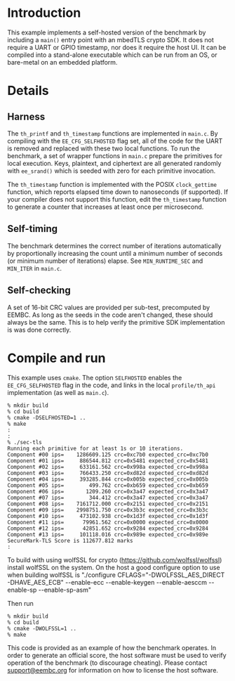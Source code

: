 # Introduction

This example implements a self-hosted version of the benchmark by including
a `main()` entry point with an mbedTLS crypto SDK. It does not require a UART
or GPIO timestamp, nor does it require the host UI. It can be compiled into 
a stand-alone executable which can be run from an OS, or bare-metal on an
embedded platform.

# Details

## Harness

The `th_printf` and `th_timestamp` functions are implemented in `main.c`. By
compiling with the `EE_CFG_SELFHOSTED` flag set, all of the code for the UART
is removed and replaced with these two local functions. To run the benchmark,
a set of wrapper functions in `main.c` prepare the primitives for local
execution. Keys, plaintext, and ciphertext are all generated randomly with
`ee_srand()` which is seeded with zero for each primitive invocation.

The `th_timestamp` function is implemented with the POSIX `clock_gettime`
function, which reports elapsed time down to nanoseconds (if supported). If
your compiler does not support this function, edit the `th_timestamp` function
to generate a counter that increases at least once per microsecond.

## Self-timing

The benchmark determines the correct number of iterations automatically by
proportionally increasing the count until a minimum number of seconds (or
minimum number of iterations) elapse. See `MIN_RUNTIME_SEC` and `MIN_ITER` in
`main.c`.

## Self-checking

A set of 16-bit CRC values are provided per sub-test, precomputed by EEMBC. As
long as the seeds in the code aren't changed, these should always be the same.
This is to help verify the primitive SDK implementation is was done correctly.

# Compile and run

This example uses `cmake`. The option `SELFHOSTED` enables the `EE_CFG_SELFHOSTED`
flag in the code, and links in the local `profile/th_api` implementation (as
well as `main.c`).

```
% mkdir build
% cd build
% cmake -DSELFHOSTED=1 ..
% make
:
:
% ./sec-tls
Running each primitive for at least 1s or 10 iterations.
Component #00 ips=    1286609.125 crc=0xc7b0 expected_crc=0xc7b0
Component #01 ips=     886544.812 crc=0x5481 expected_crc=0x5481
Component #02 ips=     633161.562 crc=0x998a expected_crc=0x998a
Component #03 ips=     766433.250 crc=0xd82d expected_crc=0xd82d
Component #04 ips=     393285.844 crc=0x005b expected_crc=0x005b
Component #05 ips=        499.762 crc=0xb659 expected_crc=0xb659
Component #06 ips=       1209.260 crc=0x3a47 expected_crc=0x3a47
Component #07 ips=        344.412 crc=0x3a47 expected_crc=0x3a47
Component #08 ips=    7161712.000 crc=0x2151 expected_crc=0x2151
Component #09 ips=    2998751.750 crc=0x3b3c expected_crc=0x3b3c
Component #10 ips=     473102.938 crc=0x1d3f expected_crc=0x1d3f
Component #11 ips=      79961.562 crc=0x0000 expected_crc=0x0000
Component #12 ips=      42851.652 crc=0x9284 expected_crc=0x9284
Component #13 ips=     101118.016 crc=0x989e expected_crc=0x989e
SecureMark-TLS Score is 112677.812 marks
:
```

To build with using wolfSSL for crypto (https://github.com/wolfssl/wolfssl)
install wolfSSL on the system. On the host a good configure option to use when
building wolfSSL is "./configure CFLAGS="-DWOLFSSL_AES_DIRECT -DHAVE_AES_ECB" --enable-ecc --enable-keygen --enable-aesccm --enable-sp --enable-sp-asm"

Then run

```
% mkdir build
% cd build
% cmake -DWOLFSSL=1 ..
% make
```

This code is provided as an example of how the benchmark operates. In order to
generate an official score, the host software must be used to verify operation
of the benchmark (to discourage cheating). Please contact 
[support@eembc.org](mailto:support@eembc.org) for information on how to license the host
software.




